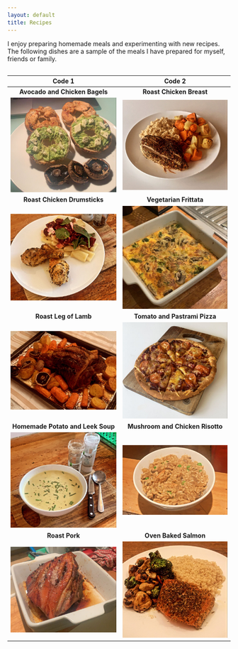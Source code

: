 ```yaml
---
layout: default
title: Recipes
---
```


I enjoy preparing homemade meals and experimenting with new recipes. The following dishes are a sample of the meals I have prepared for myself, friends or family.

## 

Code 1                                            | Code 2                  
:------------------------------------------------:|:------------------------------------------------:
**Avocado and Chicken Bagels** | **Roast Chicken Breast**
![ Bagels](/assets/images/bagels.jpg) | ![Wind Turbine Project](/assets/images/chickenbreast.jpg)
**Roast Chicken Drumsticks** | **Vegetarian Frittata**
![Wind Turbine Project](/assets/images/chickendrums.jpg) | ![Wind Turbine Project](/assets/images/fritata.jpg)
**Roast Leg of Lamb** | **Tomato and Pastrami Pizza**
![Wind Turbine Project](/assets/images/lamb.jpg) | ![Wind Turbine Project](/assets/images/pizza.jpg)
**Homemade Potato and Leek Soup** | **Mushroom and Chicken Risotto**
![Wind Turbine Project](/assets/images/potatoandleeksoup.jpg) | ![Wind Turbine Project](/assets/images/risotto.jpg)
**Roast Pork** | **Oven Baked Salmon**
![Wind Turbine Project](/assets/images/roastpork.jpg) | ![Wind Turbine Project](/assets/images/salmon.jpg)





